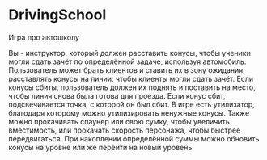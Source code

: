 # DrivingSchool
Игра про автошколу

Вы - инструктор, который должен расставить конусы, чтобы ученики могли сдать зачёт по определённой задаче, используя автомобиль. Пользователь может брать клиентов и ставить их в зону ожидания, расставлять конусы на линии, чтобы клиенты могли сдать зачёт. Если конусы сбиты, пользователь должен их поднять и поставить на место, чтобы линия снова была готова для проезда. Если конус сбит, подсвечивается точка, с которой он был сбит. В игре есть утилизатор, благодаря которому можно утилизировать ненужные конусы. Также можно прокачивать спаунер или свою сумку, чтобы увеличить вместимость, или прокачать скорость персонажа, чтобы быстрее передвигаться. При накоплении определённой суммы можно обновить конусы на уровне или же перейти на новый уровень
